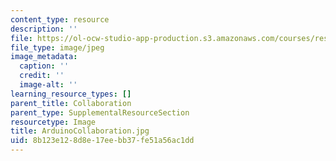 ```yaml
---
content_type: resource
description: ''
file: https://ol-ocw-studio-app-production.s3.amazonaws.com/courses/res-3-002-collaborative-design-and-creative-expression-with-arduino-microcontrollers-january-iap-2017/8b123e128d8e17eebb37fe51a56ac1dd_ArduinoCollaboration.jpg
file_type: image/jpeg
image_metadata:
  caption: ''
  credit: ''
  image-alt: ''
learning_resource_types: []
parent_title: Collaboration
parent_type: SupplementalResourceSection
resourcetype: Image
title: ArduinoCollaboration.jpg
uid: 8b123e12-8d8e-17ee-bb37-fe51a56ac1dd
---
```

